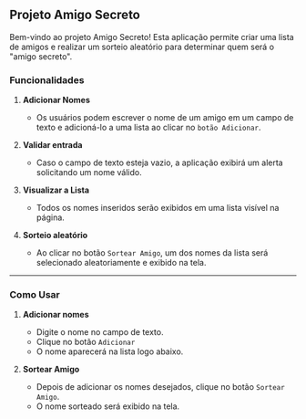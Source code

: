 ## Projeto Amigo Secreto

Bem-vindo ao projeto Amigo Secreto! Esta aplicação permite criar uma lista de amigos e 
realizar um sorteio aleatório para determinar quem será o "amigo secreto".

### Funcionalidades

1. <b>Adicionar Nomes</b>
   - Os usuários podem escrever o nome de um amigo em um campo de texto e adicioná-lo a uma lista ao clicar no ```botão Adicionar```.

2. <b>Validar entrada</b>
   - Caso o campo de texto esteja vazio, a aplicação exibirá um alerta solicitando um nome válido.

3. <b>Visualizar a Lista</b>
   - Todos os nomes inseridos serão exibidos em uma lista visível na página.

4. <b>Sorteio aleatório</b>
   - Ao clicar no botão ```Sortear Amigo```, um dos nomes da lista será selecionado aleatoriamente e exibido na tela.
  
<hr>

### Como Usar

1. <b>Adicionar nomes</b>
   - Digite o nome no campo de texto.
   - Clique no botão ```Adicionar```
   - O nome aparecerá na lista logo abaixo.

2. <b>Sortear Amigo</b>
   - Depois de adicionar os nomes desejados, clique no botão ```Sortear Amigo```.
   - O nome sorteado será exibido na tela.
